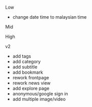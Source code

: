 Low
- change date time to malaysian time
<!-- - add reauthenthicate method for change email & password -->

Mid

High

v2
- add tags
- add category
- add subtitle
- add bookmark
- rework frontpage
- rework news view
- add explore page
- anonymous/google sign in
- add multiple image/video